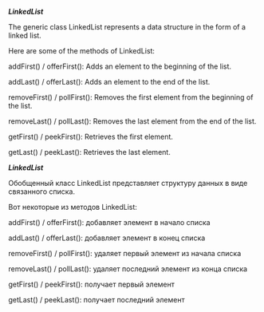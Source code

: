***LinkedList***  

The generic class LinkedList<E> represents a data structure in the form of a linked list.

Here are some of the methods of LinkedList:

addFirst() / offerFirst(): Adds an element to the beginning of the list.

addLast() / offerLast(): Adds an element to the end of the list.

removeFirst() / pollFirst(): Removes the first element from the beginning of the list.

removeLast() / pollLast(): Removes the last element from the end of the list.

getFirst() / peekFirst(): Retrieves the first element.

getLast() / peekLast(): Retrieves the last element.








***LinkedList***

Обобщенный класс LinkedList<E> представляет структуру данных в виде связанного списка. 

Вот некоторые из методов LinkedList:  

addFirst() / offerFirst(): добавляет элемент в начало списка

addLast() / offerLast(): добавляет элемент в конец списка

removeFirst() / pollFirst(): удаляет первый элемент из начала списка

removeLast() / pollLast(): удаляет последний элемент из конца списка

getFirst() / peekFirst(): получает первый элемент

getLast() / peekLast(): получает последний элемент

